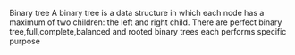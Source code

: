 Binary tree 
A binary tree is a data structure in which each node has a maximum of two
children: the left and right child.
There are perfect binary tree,full,complete,balanced and rooted binary trees each performs specific purpose
